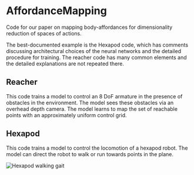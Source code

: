 # AffordanceMapping

Code for our paper on mapping body-affordances for dimensionality reduction of spaces of actions.

The best-documented example is the Hexapod code, which has comments discussing architectural
choices of the neural networks and the detailed procedure for training. The reacher code has
many common elements and the detailed explanations are not repeated there.

## Reacher

This code trains a model to control an 8 DoF armature in the presence of obstacles in the
environment. The model sees these obstacles via an overhead depth camera. The model learns
to map the set of reachable points with an approximately uniform control grid.


## Hexapod

This code trains a model to control the locomotion of a hexapod robot. The model can direct
the robot to walk or run towards points in the plane.

![Hexapod walking gait](hexa.gif "Hexapod walking gait")
